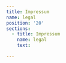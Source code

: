 ```yaml
---
title: Impressum
name: legal
position: '20'
sections:
  - title: Impressum
    name: legal
    text: 
		
---
```


